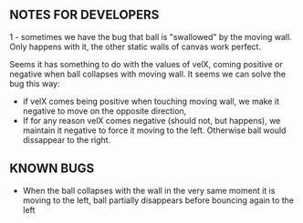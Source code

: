 ## NOTES FOR DEVELOPERS

1 - sometimes we have the bug that ball is "swallowed" by the moving wall.  Only happens with it, the other static walls of canvas work perfect.

Seems it has something to do with the values of velX, coming positive or negative when ball collapses with moving wall. It seems we can solve the bug this way:
- if velX comes being positive when touching moving wall, we make it negative to move on the opposite direction, 
- If for any reason velX comes negative (should not, but happens), 
    we maintain it negative to force it moving to the left. Otherwise ball would dissappear to the right. 


## KNOWN BUGS

- When the ball collapses with the wall in the very same moment it is moving to the left, ball partially disappears before bouncing again to the left